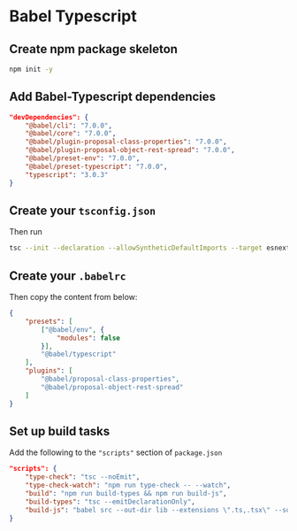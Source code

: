 # Babel Typescript

## Create npm package skeleton

```sh
npm init -y
```

## Add Babel-Typescript dependencies

```json
"devDependencies": {
    "@babel/cli": "7.0.0",
    "@babel/core": "7.0.0",
    "@babel/plugin-proposal-class-properties": "7.0.0",
    "@babel/plugin-proposal-object-rest-spread": "7.0.0",
    "@babel/preset-env": "7.0.0",
    "@babel/preset-typescript": "7.0.0",
    "typescript": "3.0.3"
}
```

## Create your `tsconfig.json`

Then run

```sh
tsc --init --declaration --allowSyntheticDefaultImports --target esnext --outDir lib
```

## Create your `.babelrc`

Then copy the content from below:

```json
{
    "presets": [
        ["@babel/env", {
            "modules": false
        }],
        "@babel/typescript"
    ],
    "plugins": [
        "@babel/proposal-class-properties",
        "@babel/proposal-object-rest-spread"
    ]
}
```
## Set up build tasks

Add the following to the `"scripts"` section of `package.json`

```json
"scripts": {
    "type-check": "tsc --noEmit",
    "type-check-watch": "npm run type-check -- --watch", 
    "build": "npm run build-types && npm run build-js",
    "build-types": "tsc --emitDeclarationOnly",
    "build-js": "babel src --out-dir lib --extensions \".ts,.tsx\" --source-maps inline"
}
```